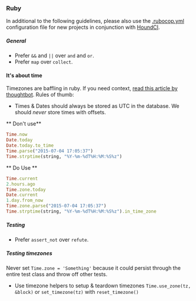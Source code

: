 ### Ruby

In additional to the following guidelines, please also use the [.rubocop.yml](./.rubocop.yml) configuration file for new projects in conjunction with [HoundCI](https://houndci.com).

##### General
- Prefer `&&` and `||` over `and` and `or`.
- Prefer `map` over `collect`.

#### It's about time
Timezones are baffling in ruby. If you need context, [read this article by thoughtbot](https://robots.thoughtbot.com/its-about-time-zones). 
Rules of thumb:

- Times & Dates should always be stored as UTC in the database. We should _never_ store times with offsets.

** Don't use**
```ruby
Time.now
Date.today
Date.today.to_time
Time.parse("2015-07-04 17:05:37")
Time.strptime(string, "%Y-%m-%dT%H:%M:%S%z")
```

** Do Use **

```ruby
Time.current
2.hours.ago
Time.zone.today
Date.current
1.day.from_now
Time.zone.parse("2015-07-04 17:05:37")
Time.strptime(string, "%Y-%m-%dT%H:%M:%S%z").in_time_zone
```

##### Testing
- Prefer `assert_not` over `refute`.

##### Testing timezones

Never set `Time.zone = 'Something'` because it could persist through the entire test class and throw off other tests.
- Use timezone helpers to setup & teardown timezones `Time.use_zone(tz, &block)` or `set_timezone(tz)` with `reset_timezone()`

